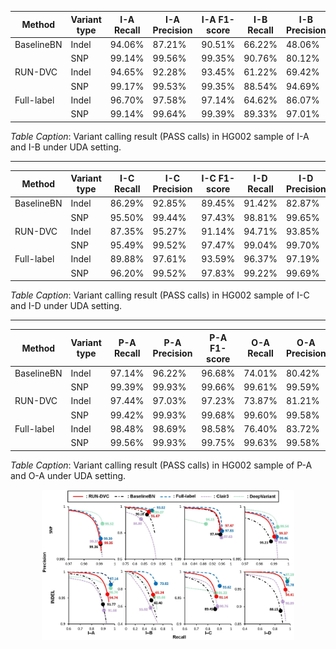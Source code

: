 | Method              | Variant type | I-A Recall   | I-A Precision | I-A F1-score | I-B Recall   | I-B Precision | I-B F1-score |
|---------------------|--------------|----------|-----------|----------|----------|-----------|----------|
| BaselineBN          | Indel        | 94.06%   | 87.21%    | 90.51%   | 66.22%   | 48.06%    | 55.70%   |
|                     | SNP          | 99.14%   | 99.56%    | 99.35%   | 90.76%   | 80.12%    | 85.11%   |
| RUN-DVC             | Indel        | 94.65%   | 92.28%    | 93.45%   | 61.22%   | 69.42%    | 65.06%   |
|                     | SNP          | 99.17%   | 99.53%    | 99.35%   | 88.54%   | 94.69%    | 91.51%   |
| Full-label          | Indel        | 96.70%   | 97.58%    | 97.14%   | 64.62%   | 86.07%    | 73.82%   |
|                     | SNP          | 99.14%   | 99.64%    | 99.39%   | 89.33%   | 97.01%    | 93.02%   |

*Table Caption*: Variant calling result (PASS calls) in HG002 sample of I-A and I-B under UDA setting.

---

| Method         | Variant type | I-C Recall   | I-C Precision | I-C F1-score | I-D Recall   | I-D Precision | I-D F1-score |
|----------------|--------------|----------|-----------|----------|----------|-----------|----------|
| BaselineBN     | Indel        | 86.29%   | 92.85%    | 89.45%   | 91.42%   | 82.87%    | 86.93%   |
|                | SNP          | 95.50%   | 99.44%    | 97.43%   | 98.81%   | 99.65%    | 99.23%   |
| RUN-DVC        | Indel        | 87.35%   | 95.27%    | 91.14%   | 94.71%   | 93.85%    | 94.28%   |
|                | SNP          | 95.49%   | 99.52%    | 97.47%   | 99.04%   | 99.70%    | 99.37%   |
| Full-label     | Indel        | 89.88%   | 97.61%    | 93.59%   | 96.37%   | 97.19%    | 96.78%   |
|                | SNP          | 96.20%   | 99.52%    | 97.83%   | 99.22%   | 99.69%    | 99.45%   |

*Table Caption*: Variant calling result (PASS calls) in HG002 sample of I-C and I-D under UDA setting.

---

| Method       | Variant type | P-A Recall | P-A Precision | P-A F1-score | O-A Recall | O-A Precision | O-A F1-score |
|--------------|--------------|------------|---------------|--------------|------------|---------------|--------------|
| BaselineBN   | Indel        | 97.14%     | 96.22%        | 96.68%       | 74.01%     | 80.42%        | 77.08%       |
|              | SNP          | 99.39%     | 99.93%        | 99.66%       | 99.61%     | 99.59%        | 99.60%       |
| RUN-DVC      | Indel        | 97.44%     | 97.03%        | 97.23%       | 73.87%     | 81.21%        | 77.37%       |
|              | SNP          | 99.42%     | 99.93%        | 99.68%       | 99.60%     | 99.58%        | 99.59%       |
| Full-label   | Indel        | 98.48%     | 98.69%        | 98.58%       | 76.40%     | 83.72%        | 79.89%       |
|              | SNP          | 99.56%     | 99.93%        | 99.75%       | 99.63%     | 99.58%        | 99.60%       |

*Table Caption*: Variant calling result (PASS calls) in HG002 sample of P-A and O-A under UDA setting.

<img src="fig2-a.jpg" width="80%" style="margin-left: auto; margin-right: auto; display: block;"/>


<!-- | Method              | Variant type | I-A Recall   | I-A Precision | I-A F1-score | I-B Recall   | I-B Precision | I-B F1-score |
|---------------------|--------------|----------|-----------|----------|----------|-----------|----------|
| BaselineBN          | Indel        | 94.06%   | 87.21%    | 90.51%   | 66.22%   | 48.06%    | 55.70%   |
|                     | SNP          | 99.14%   | 99.56%    | 99.35%   | 90.76%   | 80.12%    | 85.11%   |
| Clair3              | Indel        | 94.53%   | 87.18%    | 90.71%   | 67.93%   | 41.68%    | 51.66%   |
|                     | SNP          | 99.18%   | 99.52%    | 99.35%   | 91.75%   | 57.94%    | 71.03%   |
| DeepVariant         | Indel        | 96.83%   | 96.56%    | 96.69%   | 66.91%   | 55.92%    | 60.92%   |
|                     | SNP          | 99.20%   | 99.84%    | 99.52%   | 90.85%   | 94.21%    | 92.50%   |
| RUN-DVC             | Indel        | 94.65%   | 92.28%    | 93.45%   | 61.22%   | 69.42%    | 65.06%   |
|                     | SNP          | 99.17%   | 99.53%    | 99.35%   | 88.54%   | 94.69%    | 91.51%   |
| Full-label          | Indel        | 96.70%   | 97.58%    | 97.14%   | 64.62%   | 86.07%    | 73.82%   |
|                     | SNP          | 99.14%   | 99.64%    | 99.39%   | 89.33%   | 97.01%    | 93.02%   |

*Table Caption*: Variant calling result (PASS calls) in HG002 sample of I-A and I-B under UDA setting.

---

| Method         | Variant type | I-C Recall   | I-C Precision | I-C F1-score | I-D Recall   | I-D Precision | I-D F1-score |
|----------------|--------------|----------|-----------|----------|----------|-----------|----------|
| BaselineBN     | Indel        | 86.29%   | 92.85%    | 89.45%   | 91.42%   | 82.87%    | 86.93%   |
|                | SNP          | 95.50%   | 99.44%    | 97.43%   | 98.81%   | 99.65%    | 99.23%   |
| Clair3         | Indel        | 88.63%   | 92.93%    | 90.73%   | 94.05%   | 85.94%    | 89.81%   |
|                | SNP          | 95.93%   | 99.38%    | 97.62%   | 99.32%   | 99.40%    | 99.36%   |
| DeepVariant    | Indel        | 86.96%   | 95.91%    | 91.22%   | 96.81%   | 97.58%    | 97.19%   |
|                | SNP          | 89.20%   | 99.67%    | 94.15%   | 99.27%   | 99.81%    | 99.54%   |
| RUN-DVC        | Indel        | 87.35%   | 95.27%    | 91.14%   | 94.71%   | 93.85%    | 94.28%   |
|                | SNP          | 95.49%   | 99.52%    | 97.47%   | 99.04%   | 99.70%    | 99.37%   |
| Full-label     | Indel        | 89.88%   | 97.61%    | 93.59%   | 96.37%   | 97.19%    | 96.78%   |
|                | SNP          | 96.20%   | 99.52%    | 97.83%   | 99.22%   | 99.69%    | 99.45%   |

*Table Caption*: Variant calling result (PASS calls) in HG002 sample of I-C and I-D under UDA setting.

---

| Method       | Variant type | P-A Recall | P-A Precision | P-A F1-score | O-A Recall | O-A Precision | O-A F1-score |
|--------------|--------------|------------|---------------|--------------|------------|---------------|--------------|
| BaselineBN   | Indel        | 97.14%     | 96.22%        | 96.68%       | 74.01%     | 80.42%        | 77.08%       |
|              | SNP          | 99.39%     | 99.93%        | 99.66%       | 99.61%     | 99.59%        | 99.60%       |
| Clair3       | Indel        | 97.29%     | 95.34%        | 96.31%       | 71.32%     | 85.46%        | 77.75%       |
|              | SNP          | 99.88%     | 99.92%        | 99.90%       | 99.62%     | 99.66%        | 99.64%       |
| DeepVariant  | Indel        | 97.31%     | 97.21%        | 97.26%       | 73.40%     | 83.10%        | 77.95%       |
|              | SNP          | 99.90%     | 99.95%        | 99.93%       | 99.66%     | 99.76%        | 99.71%       |
| RUN-DVC      | Indel        | 97.44%     | 97.03%        | 97.23%       | 73.87%     | 81.21%        | 77.37%       |
|              | SNP          | 99.42%     | 99.93%        | 99.68%       | 99.60%     | 99.58%        | 99.59%       |
| Full-label   | Indel        | 98.48%     | 98.69%        | 98.58%       | 76.40%     | 83.72%        | 79.89%       |
|              | SNP          | 99.56%     | 99.93%        | 99.75%       | 99.63%     | 99.58%        | 99.60%       |

*Table Caption*: Variant calling result (PASS calls) in HG002 sample of P-A and O-A under UDA setting. -->
